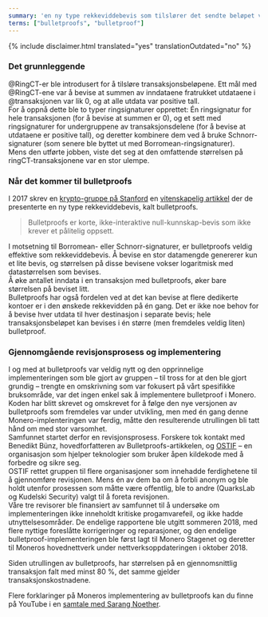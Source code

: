 ```yaml
---
summary: 'en ny type rekkeviddebevis som tilslører det sendte beløpet ved å erstatte RingCT-er i transaksjoner'
terms: ["bulletproofs", "bulletproof"]
---
```


{% include disclaimer.html translated="yes" translationOutdated="no" %}

### Det grunnleggende

@RingCT-er ble introdusert for å tilsløre transaksjonsbeløpene. Ett mål med @RingCT-ene var å bevise at summen av inndataene fratrukket utdataene i @transaksjonen var lik 0, og at alle utdata var positive tall.  
For å oppnå dette ble to typer ringsignaturer opprettet: Én ringsignatur for hele transaksjonen (for å bevise at summen er 0), og et sett med ringsignaturer for undergruppene av transaksjonsdelene (for å bevise at utdataene er positive tall), og deretter kombinere dem ved å bruke Schnorr-signaturer (som senere ble byttet ut med Borromean-ringsignaturer).  
Mens den utførte jobben, viste det seg at den omfattende størrelsen på
ringCT-transaksjonene var en stor ulempe.

### Når det kommer til bulletproofs

I 2017 skrev en [krypto-gruppe på Stanford](https://crypto.stanford.edu/bulletproofs/) en [vitenskapelig artikkel](https://eprint.iacr.org/2017/1066.pdf) der de presenterte en ny type rekkeviddebevis, kalt bulletproofs.  

> Bulletproofs er korte, ikke-interaktive null-kunnskap-bevis som ikke krever et pålitelig oppsett.

I motsetning til Borromean- eller Schnorr-signaturer, er bulletproofs veldig effektive som rekkeviddebevis. Å bevise en stor datamengde genererer kun et lite bevis, og størrelsen på disse bevisene vokser logaritmisk med datastørrelsen som bevises.  
Å øke antallet inndata i en transaksjon med bulletproofs, øker bare størrelsen på beviset litt.  
Bulletproofs har også fordelen ved at det kan bevise at flere dedikerte
kontoer er i den ønskede rekkevidden på én gang. Det er ikke noe behov for å
bevise hver utdata til hver destinasjon i separate bevis; hele
transaksjonsbeløpet kan bevises i én større (men fremdeles veldig liten)
bulletproof.

### Gjennomgående revisjonsprosess og implementering

I og med at bulletproofs var veldig nytt og den opprinnelige implementeringen som ble gjort av gruppen – til tross for at den ble gjort grundig – trengte en omskrivning som var fokusert på vårt spesifikke bruksområde, var det ingen enkel sak å implementere bulletproof i Monero.  
Koden har blitt skrevet og omskrevet for å følge den nye versjonen av bulletproofs som fremdeles var under utvikling, men med én gang denne Monero-implenteringen var ferdig, måtte den resulterende utrullingen bli tatt hånd om med stor varsomhet.  
Samfunnet startet derfor en revisjonsprosess. Forskere tok kontakt med Benedikt Bünz, hovedforfatteren av Bulletproofs-artikkelen, og [OSTIF](https://ostif.org/) – en organisasjon som hjelper teknologier som bruker åpen kildekode med å forbedre og sikre seg.  
OSTIF rettet gruppen til flere organisasjoner som innehadde ferdighetene til å gjennomføre revisjonen. Mens én av dem ba om å forbli anonym og ble holdt utenfor prosessen som måtte være offentlig, ble to andre (QuarksLab og Kudelski Security) valgt til å foreta revisjonen.  
Våre tre revisorer ble finansiert av samfunnet til å undersøke om
implementeringen ikke inneholdt kritiske progamvarefeil, og ikke hadde
utnyttelsesområder.  De endelige rapportene ble utgitt sommeren 2018, med
flere nyttige foreslåtte korrigeringer og reparasjoner, og den endelige
bulletproof-implementeringen ble først lagt til Monero Stagenet og deretter
til Moneros hovednettverk under nettverksoppdateringen i oktober 2018.

Siden utrullingen av bulletproofs, har størrelsen på en gjennomsnittlig
transaksjon falt med minst 80 %, det samme gjelder transaksjonskostnadene.

Flere forklaringer på Moneros implementering av bulletproofs kan du finne på
YouTube i en [samtale med Sarang
Noether](https://www.youtube.com/watch?v=6lEWqIMLzUU).
